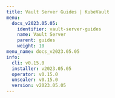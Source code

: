 ```yaml
---
title: Vault Server Guides | KubeVault
menu:
  docs_v2023.05.05:
    identifier: vault-server-guides
    name: Vault Server
    parent: guides
    weight: 10
menu_name: docs_v2023.05.05
info:
  cli: v0.15.0
  installer: v2023.05.05
  operator: v0.15.0
  unsealer: v0.15.0
  version: v2023.05.05
---
```


